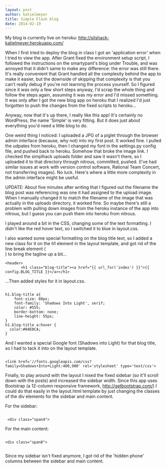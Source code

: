 ```yaml
---
layout: post
author: katielmeyer
title: Simple Flask blog
date: 2014-02-19
---
```


My blog is currently live on heroku: http://silshack-katielmeyer.herokuapp.com/

When I first tried to deploy the blog in class I got an 'application error' when I tried to view the app. After Grant fixed the environment setup script,
I followed the instructions on the smartypant's blog under Trouble, and was annoyed that it didn't same to make any difference: the error was still
there. It's really convenient that Grant handled all the complexity behind the app to make it easier, but the downside of skipping that complexity
is that you can't really debug if you're not learning the process yourself. So I figured since it was only a few short steps anyway, I'd scrap the whole
thing and follow the steps again, assuming it was my error and I'd missed something. It was only after I got the new blog app on heroku that I realized
I'd just forgotten to push the changes from the fixed scripts to heroku...

Anyway, now that it's up there, I really like this app! It's certainly no WordPress, the name 'Simple' is very fitting. But it does
just about everything you'd need a little blog to do. 

One weird thing I noticed: I uploaded a JPG of a piglet through the browser admin interface (because, why not) into my first post. It worked fine.
I pulled the udpates from heroku, then I changed my font in the settings.py config file, and pushed back to heroku. Somehow that broke
the image link. I checked the simplhack uploads folder and saw it wasn't there, so I uploaded it to that directory through nitrous, committed, pushed.
(I've had similar issues at work with version control software, Rational Team Concert, not transferring images). No luck. Here's where a little more
complexity in the admin interface might be useful.

UPDATE: About five minutes after writing that I figured out the filename the blog post was referencing was one it had assigned to the upload image.
When I manually changed it to match the filename of the image that was actually in the uploads directory, it worked fine. So maybe there's still 
a problem with pulling down images from the heroku instance of the app into nitrous, but I guess you can push them into heroku from nitrous.

I played around a bit in the CSS, changing some of the text formatting. I didn't like the red hover text, so I switched it to blue in layout.css.


I also wanted some special formatting on the blog title text, so I added a new class for it on the h1 element in the layout template, and 
got rid of the line break element (<br/>) to bring the tagline up a bit...

```
<header>
       <h1 class="blog-title"><a href="{{ url_for('index') }}">{{ config.BLOG_TITLE }}</a></h1>
 ```
 
 ...Then added styles for it in layout.css.
 
```

h1.blog-title a{
    font-size: 60px;
    font-family: 'Shadows Into Light', serif;
    color: #555;
    border-bottom: none;
    line-height: 55px;
}
h1.blog-title a:hover {
  color:#04E0CA;
}

```

And I wanted a special Google font (Shadows into Light) for that blog title, so I had to tack it into <head> on the layout template.

```

<link href='//fonts.googleapis.com/css?family=Shadows+Into+Light:400,900' rel='stylesheet' type='text/css'>

```

Finally, to play around with the layout I nixed the fixed sidebar (so it'll scroll down with the posts) and increased the sidebar width. Since this app
uses Bootstrap (a 12-column responsive framework, http://getbootstrap.com/) I could do that easily in the layout.html template by just changing
the classes of the div elements for the sidebar and main content.

For the sidebar:

```

 <div class="span4">

```

For the main content:

```

<div class="span8">


```

Since my sidebar isn't fixed anymore, I got rid of the 'hidden phone' columns between the sidebar and main content.
